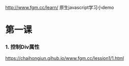 http://www.fgm.cc/learn/
原生javascript学习小demo 

# 第一课
### 1. 控制Div属性 
https://chaihongjun.gihub.io/www.fgm.cc/lession1/1.html 